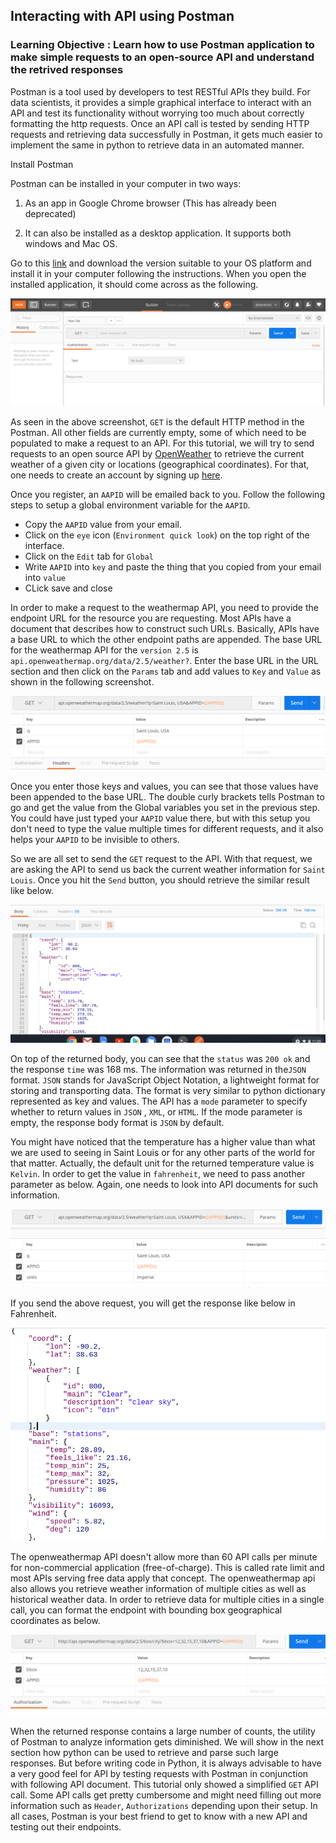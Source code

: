 ## Interacting with API using Postman 

### Learning Objective : Learn how to use Postman application to make simple requests to an open-source API and understand the retrived responses

Postman is a tool used by developers to test RESTful APIs they build. For data scientists, it provides a simple graphical interface to interact with an API and test its functionality without worrying too much about correctly formatting the http requests. Once an API call is tested by sending HTTP requests and retrieving data successfully in Postman, it gets much easier to implement the same in python to retrieve data in an automated manner.

Install Postman

Postman can be installed in your computer in two ways:

1. As an app in Google Chrome browser (This has already been deprecated)

2. It can also be installed as a desktop application. It supports both windows and Mac OS.

Go to this [link](https://www.postman.com/downloads/) and download the version suitable to your OS platform and install it in your computer following the instructions. When you open the installed application, it should come across as the following.

![](../files/postman.png)

As seen in the above screenshot, `GET` is the default HTTP method in the Postman. All other fields are currently empty, some of which need to be populated to make a request to an API. For this tutorial, we will try to send requests to an open source API by [OpenWeather](https://openweathermap.org/) to retrieve the current weather of a given city or locations (geographical coordinates). For that, one needs to create an account by signing up [here](https://home.openweathermap.org/users/sign_in).

Once you register, an `AAPID` will be emailed back to you. Follow the following steps to setup a global environment variable for the `AAPID`.

- Copy the `AAPID` value from your email.
- Click on the `eye` icon (`Environment quick look`) on the top right of the interface.
- Click on the `Edit` tab for `Global`
- Write `AAPID` into `key` and paste the thing that you copied from your email into `value` 
- CLick save and close


In order to make a request to the weathermap API, you need to provide the endpoint URL for the resource you are requesting. Most APIs have a document that describes how to construct such URLs. Basically, APIs have a base URL to which the other endpoint paths are appended. The base URL for the weathermap API for the `version 2.5` is `api.openweathermap.org/data/2.5/weather?`. Enter the base URL in the URL section and then click on the `Params` tab and add values to `Key` and `Value` as shown in the following screenshot.
     
![](../files/simple-param.png)

Once you enter those keys and values, you can see that those values have been appended to the base URL. The double curly brackets tells Postman to go and get the value from the Global variables you set in the previous step. You could have just typed your `AAPID` value there, but with this setup you don't need to type the value multiple times for different requests, and it also helps your `AAPID` to be invisible to others.

So we are all set to send the `GET` request to the API. With that request, we are asking the API to send us back the current weather information for `Saint Louis`. Once you hit the `Send` button, you should retrieve the similar result like below.

![](../files/return-kelvin.png)


On top of the returned body, you can see that the `status` was `200 ok` and the response `time` was 168 ms. The information was returned in the`JSON` format. `JSON` stands for JavaScript Object Notation, a lightweight format for storing and transporting data. The format is very similar to python dictionary represented as key and values. The API has a `mode` parameter to specify whether to return values in `JSON` , `XML`, or `HTML`. If the mode parameter is empty, the response body format is `JSON` by default.

You might have noticed that the temperature has a higher value than what we are used to seeing in Saint Louis or for any other parts of the world for that matter. Actually, the default unit for the returned temperature value is `Kelvin`. In order to get the value in `fahrenheit`, we need to pass another parameter as below. Again, one needs to look into API documents for such information.


![](../files/param-faren.png)

If you send the above request, you will get the response like below in Fahrenheit.


![](../files/return-faren.png)

The openweathermap API doesn't allow more than 60 API calls per minute for non-commercial application (free-of-charge). This is called rate limit and most APIs serving free data apply that concept. The openweathermap api also allows you retrieve weather information of multiple cities as well as historical weather data. In order to retrieve data for multiple cities in a single call, you can format the endpoint with bounding box geographical coordinates as below.

![](../files/bbox.png)

When the returned response contains a large number of counts, the utility of Postman to analyze information gets diminished. We will show in the next section how python can be used to retrieve and parse such large responses. But before writing code in Python, it is always advisable to have a very good feel for API by testing requests with Postman in conjunction with following API document. This tutorial only showed a simplified `GET` API call. Some API calls get pretty cumbersome and might need filling out more  information  such as `Header`, `Authorizations` depending upon their setup. In all cases, Postman is your best friend to get to know with a new API and testing out their endpoints.

